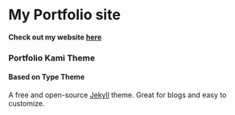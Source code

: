 # My Portfolio site
**Check out my website [here](http://blairlunceford.com)**


### Portfolio Kami Theme
#### Based on Type Theme

A free and open-source [Jekyll](http://jekyllrb.com) theme. Great for blogs and easy to customize.
